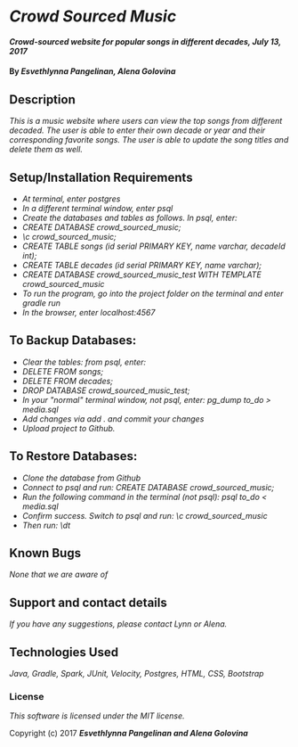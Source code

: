 # _Crowd Sourced Music_

#### _Crowd-sourced website for popular songs in different decades, July 13, 2017_

#### By _**Esvethlynna Pangelinan, Alena Golovina**_

## Description

_This is a music website where users can view the top songs from different decaded.  The user is able to enter their own decade or year and their corresponding favorite songs. The user is able to update the song titles and delete them as well._

## Setup/Installation Requirements

* _At terminal, enter postgres_
* _In a different terminal window, enter psql_
* _Create the databases and tables as follows. In psql, enter:_
* _CREATE DATABASE crowd_sourced_music;_
* _\c crowd_sourced_music;_
* _CREATE TABLE songs (id serial PRIMARY KEY, name varchar, decadeId int);_
* _CREATE TABLE decades (id serial PRIMARY KEY, name varchar);_
* _CREATE DATABASE crowd_sourced_music_test WITH TEMPLATE crowd_sourced_music_
* _To run the program, go into the project folder on the terminal and enter gradle run_
* _In the browser, enter localhost:4567_

## To Backup Databases:
* _Clear the tables:  from psql, enter:_
* _DELETE FROM songs;_
* _DELETE FROM decades;_
* _DROP DATABASE crowd_sourced_music_test;_
* _In your "normal" terminal window, not psql, enter: pg_dump to_do > media.sql_
* _Add changes via add . and commit your changes_
* _Upload project to Github._

## To Restore Databases:
* _Clone the database from Github_
* _Connect to psql and run: CREATE DATABASE crowd_sourced_music;_
* _Run the following command in the terminal (not psql): psql to_do < media.sql_
* _Confirm success.  Switch to psql and run:  \c crowd_sourced_music_
* _Then run: \dt_

## Known Bugs

_None that we are aware of_

## Support and contact details

_If you have any suggestions, please contact Lynn or Alena._

## Technologies Used

_Java, Gradle, Spark, JUnit, Velocity, Postgres, HTML, CSS, Bootstrap_

### License

*This software is licensed under the MIT license.*

Copyright (c) 2017 **_Esvethlynna Pangelinan and Alena Golovina_**
